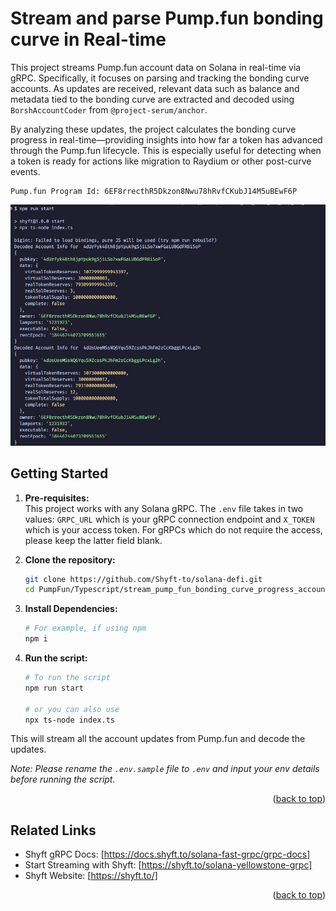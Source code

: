# Stream and parse Pump.fun bonding curve in Real-time

This project streams Pump.fun account data on Solana in real-time via gRPC. Specifically, it focuses on parsing and tracking the bonding curve accounts. As updates are received, relevant data such as balance and metadata tied to the bonding curve are extracted and decoded using `BorshAccountCoder` from `@project-serum/anchor`.

By analyzing these updates, the project calculates the bonding curve progress in real-time—providing insights into how far a token has advanced through the Pump.fun lifecycle. This is especially useful for detecting when a token is ready for actions like migration to Raydium or other post-curve events.

```
Pump.fun Program Id: 6EF8rrecthR5Dkzon8Nwu78hRvfCKubJ14M5uBEwF6P
```

![screenshot](assets/streaming_pump_fun_accounts_parsed.jpg?raw=true "How to run project")

## Getting Started

1. **Pre-requisites:**  
    This project works with any Solana gRPC. The `.env` file takes in two values: `GRPC_URL` which is your gRPC connection endpoint and `X_TOKEN` which is your access token. For gRPCs which do not require the access, please keep the latter field blank.   

2. **Clone the repository:**
   ```bash
   git clone https://github.com/Shyft-to/solana-defi.git
   cd PumpFun/Typescript/stream_pump_fun_bonding_curve_progress_accounts
   ```

3. **Install Dependencies:**

    ```bash
    # For example, if using npm
    npm i
    ```

4. **Run the script:**

    ```bash
    # To run the script
    npm run start

    # or you can also use
    npx ts-node index.ts
    ```
This will stream all the account updates from Pump.fun and decode the updates.

*Note: Please rename the `.env.sample` file to `.env` and input your env details before running the script.*

<p align="right">(<a href="#readme-top">back to top</a>)</p>

## Related Links

- Shyft gRPC Docs: [https://docs.shyft.to/solana-fast-grpc/grpc-docs]  
- Start Streaming with Shyft: [https://shyft.to/solana-yellowstone-grpc]  
- Shyft Website: [https://shyft.to/]

<p align="right">(<a href="#readme-top">back to top</a>)</p>